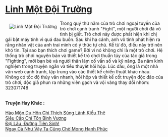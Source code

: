 <a href="https://truyentiki.com/linh-mot-doi-truong.30608/" title="Linh Một Đội Trường"><h1>Linh Một Đội Trường</h1></a><div style="display:table"><img align="right" style="float: left; padding: 10px;" src="https://truyentiki.com/a/img/str/src/30608.jpg" alt="Linh Một Đội Trường">Trong quý thứ năm của trò chơi ngoại tuyến của trò chơi cạnh tranh "Fight", một người chơi đã vô tình bị giết. Trò chơi này được phát hiện khi chị gái bật máy tính vì quá đau buồn. Sau khi hạ cánh, anh vô tình phát hiện ra rằng nhân vật của anh trai mình có ý thức tự chủ. Kể từ đó, điều này trở nên khó tin. Tại sao bạn thích chơi game? Bởi vì nó không chỉ là một trò chơi. Hệ thống trò chơi nguyên bản và thiết kế trò chơi thuần túy của tác giả trong "Fighting", mời bạn bè và người thân làm cố vấn số và kỹ năng. Ba năm kinh nghiệm trong truyện ngắn và tiểu thuyết hồi hộp. Lúc đầu, ông là một nhà văn web cạnh tranh, tập trung vào các thiết kế chiến thuật khác nhau. Không có tốc độ thủy văn nhanh, hồi hộp và thiết kế cốt truyện độc đáo của trò chơi, độc giả phun ra những viên gạch và vội vàng thay đổi nhóm: 323071748</div><p><br><b>Truyện Hay Khác :</b></p><a href="https://truyentiki.com/hao-mon-du-hon-chi-thich-sung-lanh-kieu-the.30607/" alt="Hào Môn Dụ Hôn Chi Thích Sủng Lãnh Kiều Thê">Hào Môn Dụ Hôn Chi Thích Sủng Lãnh Kiều Thê</a><br/><a href="https://github.com/nownovels/top500/tree/master/truyenhay/33507/" alt="Siêu Cấp Chí Tôn Binh Vương">Siêu Cấp Chí Tôn Binh Vương</a><br/><a href="https://github.com/nownovels/truyenhay/tree/master/truyenhay/30577/README.md" alt="Đợi Lâu, Đường Tiên Sinh!">Đợi Lâu, Đường Tiên Sinh!</a><br/><a href="https://github.com/nownovels/top500/tree/master/truyenhay/33825/" alt="Ngay Cả Như Vậy Ta Cũng Chờ Mong Hạnh Phúc">Ngay Cả Như Vậy Ta Cũng Chờ Mong Hạnh Phúc</a><br/>